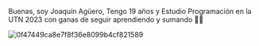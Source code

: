Buenas, soy Joaquín Agüero, Tengo 19 años y Estudio Programación en la UTN 2023 con ganas de seguir aprendiendo y sumando 👋🧉

![0f47449ca8e7f8f36e8099b4cf821589](https://github.com/aguero101/aguero101/assets/142456010/4f1238df-d230-4690-97cb-645b39e52de6)



<!--
**aguero101/aguero101** is a ✨ _special_ ✨ repository because its `README.md` (this file) appears on your GitHub profile.

Here are some ideas to get you started:

- 🔭 I’m currently working on ...
- 🌱 I’m currently learning ...
- 👯 I’m looking to collaborate on ...
- 🤔 I’m looking for help with ...
- 💬 Ask me about ...
- 📫 How to reach me: ...
- 😄 Pronouns: ...
- ⚡ Fun fact: ...
-->
